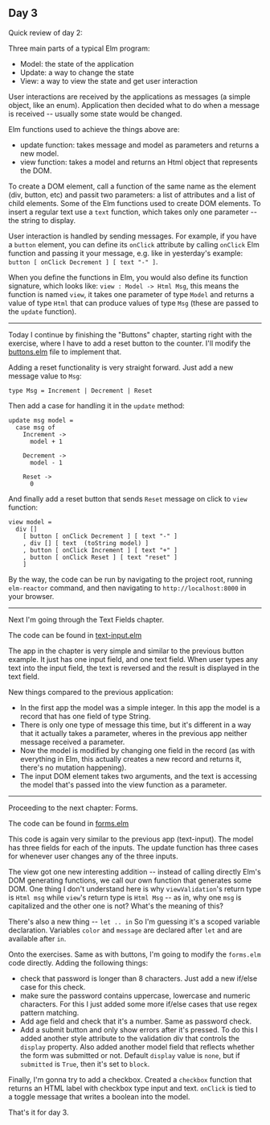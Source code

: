 ## Day 3

Quick review of day 2:

Three main parts of a typical Elm program:

- Model: the state of the application
- Update: a way to change the state
- View: a way to view the state and get user interaction

User interactions are received by the applications as messages (a simple object, like an enum). Application then decided what to do when a message is received -- usually some state would be changed.

Elm functions used to achieve the things above are:
- update function: takes message and model as parameters and returns a new model.
- view function: takes a model and returns an Html object that represents the DOM.

To create a DOM element, call a function of the same name as the element (div, button, etc) and passit two parameters: a list of attributes and a list of child elements. Some of the Elm functions used to create DOM elements. To insert a regular text use a `text` function, which takes only one parameter -- the string to display.

User interaction is handled by sending messages. For example, if you have a `button` element, you can define its `onClick` attribute by calling `onClick` Elm function and passing it your message, e.g. like in yesterday's example: `button [ onClick Decrement ] [ text "-" ]`.

When you define the functions in Elm, you would also define its function signature, which looks like: `view : Model -> Html Msg`, this means the function is named `view`, it takes one parameter of type `Model` and returns a value of type `Html` that can produce values of type `Msg` (these are passed to the `update` function).

----

Today I continue by finishing the "Buttons" chapter, starting right with the exercise, where I have to add a reset button to the counter. I'll modify the [buttons.elm](./user-input/buttons.elm) file to implement that.

Adding a reset functionality is very straight forward. Just add a new message value to `Msg`:
```
type Msg = Increment | Decrement | Reset
```
Then add a case for handling it in the `update` method:
```
update msg model =
  case msg of
    Increment ->
      model + 1

    Decrement -> 
      model - 1

    Reset ->
      0
```
And finally add a reset button that sends `Reset` message on click to `view` function:
```
view model =
  div []
    [ button [ onClick Decrement ] [ text "-" ]
    , div [] [ text  (toString model) ]
    , button [ onClick Increment ] [ text "+" ]
    , button [ onClick Reset ] [ text "reset" ]
    ]
```

By the way, the code can be run by navigating to the project root, running `elm-reactor` command, and then navigating to `http://localhost:8000` in your browser.

----

Next I'm going through the Text Fields chapter.

The code can be found in [text-input.elm](./user-input/text-input.elm)

The app in the chapter is very simple and similar to the previous button example. It just has one input field, and one text field. When user types any text into the input field, the text is reversed and the result is displayed in the text field.

New things compared to the previous application:
- In the first app the model was a simple integer. In this app the model is a record that has one field of type String.
- There is only one type of message this time, but it's different in a way that it actually takes a parameter, wheres in the previous app neither message received a parameter.
- Now the model is modified by changing one field in the record (as with everything in Elm, this actually creates a new record and returns it, there's no mutation happening).
- The input DOM element takes two arguments, and the text is accessing the model that's passed into the view function as a parameter.

---

Proceeding to the next chapter: Forms.

The code can be found in [forms.elm](./user-input/forms.elm)

This code is again very similar to the previous app (text-input). The model has three fields for each of the inputs. The update function has three cases for whenever user changes any of the three inputs.

The view got one new interesting addition -- instead of calling directly Elm's DOM generating functions, we call our own function that generates some DOM. One thing I don't understand here is why `viewValidation`'s return type is `Html msg` while `view`'s return type is `Html Msg` -- as in, why one `msg` is capitalized and the other one is not? What's the meaning of this?

There's also a new thing -- `let .. in` So I'm guessing it's a scoped variable declaration. Variables `color` and `message` are declared after `let` and are available after `in`.

Onto the exercises. Same as with buttons, I'm going to modify the `forms.elm` code directly. Adding the following things:
- check that password is longer than 8 characters. Just add a new if/else case for this check.
- make sure the password contains uppercase, lowercase and numeric characters. For this I just added some more if/else cases that use regex pattern matching.
- Add age field and check that it's a number. Same as password check.
- Add a submit button and only show errors after it's pressed. To do this I added another style attribute to the validation div that controls the `display` property. Also added another model field that reflects whether the form was submitted or not. Default `display` value is `none`, but if `submitted` is `True`, then it's set to `block`.

Finally, I'm gonna try to add a checkbox. Created a `checkbox` function that returns an HTML label with checkbox type input and text. `onClick` is tied to a toggle message that writes a boolean into the model.

That's it for day 3.
